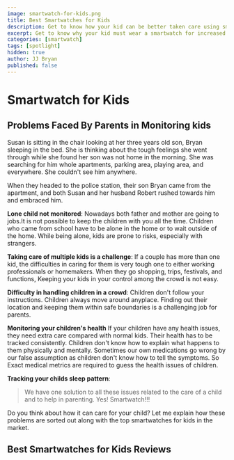 ```yaml
---
image: smartwatch-for-kids.png
title: Best Smartwatches for Kids
description: Get to know how your kid can be better taken care using smartwatch for increased security. The Best smartwatches for kids in 2020 review is also covered to help you choose the most suitable smartwatch for your kids.
excerpt: Get to know why your kid must wear a smartwatch for increased child security and better parenting Best smartwatches for kids in 2020 review is also covered to help you choose the most suitable smartwatch for your kids.
categories: [smartwatch]
tags: [spotlight]
hidden: true
author: JJ Bryan
published: false
---
```

# Smartwatch for Kids

## Problems Faced By Parents in Monitoring kids

Susan is sitting in the chair looking at her three years old son, Bryan sleeping in the bed. She is thinking about the tough feelings she went through while she found her son was not home in the morning. She was searching for him whole apartments, parking area, playing area, and everywhere. She couldn't see him anywhere.

When they headed to the police station, their son Bryan came from the apartment, and both Susan and her husband Robert rushed towards him and embraced him.

**Lone child not monitored**: Nowadays both father and mother are going to jobs.It is not possible to keep the children with you all the time. Children who came from school have to be alone in the home or to wait outside of the home. While being alone, kids are prone to risks, especially with strangers.

**Taking care of multiple kids is a challenge**: If a couple has more than one kid, the difficulties in caring for them is very tough one to either working professionals or homemakers.
When they go shopping, trips, festivals, and functions, Keeping your kids in your control among the crowd is not easy.  

**Difficulty in handling children in a crowd**: Children don't follow your instructions.  Children always move around anyplace. Finding out their location and keeping them within safe boundaries is a challenging job for parents.

**Monitoring your children's health** If your children have any health issues, they need extra care compared with normal kids.  Their health has to be tracked consistently.  Children don't know how to explain what happens to them physically and mentally.  Sometimes our own medications go wrong by our false assumption as children don't know how to tell the symptoms.  So Exact medical metrics are required to guess the health issues of children.

**Tracking your childs sleep pattern**:

>We have one solution to all these issues related to the care of a child and to help in parenting. Yes! Smartwatch!!!

Do you think about how it can care for your child? Let me explain how these problems are sorted out along with the top smartwatches for kids in the market.

## Best Smartwatches for Kids Reviews
